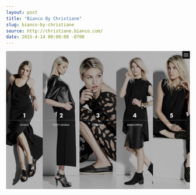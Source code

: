 ```yaml
---
layout: post 
title: "Bianco By Christiane"
slug: bianco-by-christiane
source: http://christiane.bianco.com/
date: 2015-4-14 00:00:00 -0700
---
```


<img src="/screenshots/bianco-by-christiane.jpg">
